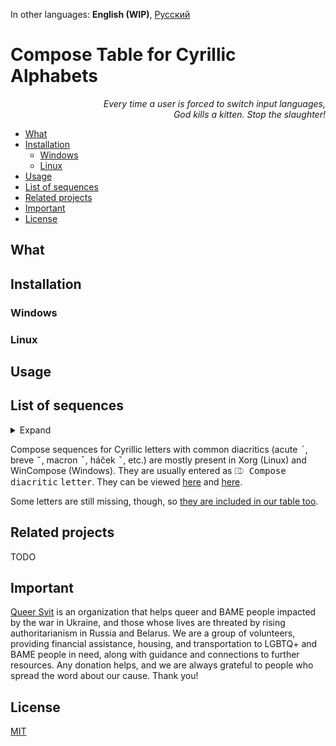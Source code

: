 In other languages: **English (WIP)**, [Русский](README.ru.md)

# Compose Table for Cyrillic Alphabets #

<p align="right">
<i>Every time a user is forced to switch input languages,</br>
God kills a kitten. Stop the slaughter!</i>
</p>

- [What](#what)
- [Installation](#installation)
	- [Windows](#windows)
	- [Linux](#linux)
- [Usage](#usage)
- [List of sequences](#list-of-sequences)
- [Related projects](#related-projects)
- [Important](#important)
- [License](#license)

## What ##
## Installation ##
### Windows ###
### Linux ###
## Usage ##

## List of sequences ##

<details><summary>Expand</summary>

| Input                                                       | Letter |
| ----------------------------------------------------------- | ------ |
| <kbd>⎄ Compose</kbd> <kbd>г</kbd> <kbd>г</kbd>              | ѕ      |
| <kbd>⎄ Compose</kbd> <kbd>с</kbd> <kbd>5</kbd>              | ѕ      |
| <kbd>⎄ Compose</kbd> <kbd>5</kbd> <kbd>с</kbd>              | ѕ      |
| <kbd>⎄ Compose</kbd> <kbd>е</kbd> <kbd>е</kbd>              | ә      |
| <kbd>⎄ Compose</kbd> <kbd>ё</kbd> <kbd>ё</kbd>              | ӛ      |
| <kbd>⎄ Compose</kbd> <kbd>з</kbd> <kbd>з</kbd>              | ԑ      |
| <kbd>⎄ Compose</kbd> <kbd>м</kbd> <kbd>м</kbd>              | ԝ      |
| <kbd>⎄ Compose</kbd> <kbd>у</kbd> <kbd>у</kbd>              | ү      |
| <kbd>⎄ Compose</kbd> <kbd>ц</kbd> <kbd>ц</kbd>              | џ      |
| <kbd>⎄ Compose</kbd> <kbd>ч</kbd> <kbd>ч</kbd>              | һ      |
| <kbd>⎄ Compose</kbd> <kbd>э</kbd> <kbd>э</kbd>              | є      |
| <kbd>⎄ Compose</kbd> <kbd>є</kbd> <kbd>є</kbd>              | э      |
| <kbd>⎄ Compose</kbd> <kbd>з</kbd> <kbd>3</kbd>              | ӡ      |
| <kbd>⎄ Compose</kbd> <kbd>3</kbd> <kbd>з</kbd>              | ӡ      |
| <kbd>⎄ Compose</kbd> <kbd>о</kbd> <kbd>о</kbd>              | ҩ      |
| <kbd>⎄ Compose</kbd> <kbd>с</kbd> <kbd>о</kbd>              | ҩ      |
| <kbd>⎄ Compose</kbd> <kbd>с</kbd> <kbd>0</kbd>              | ҩ      |
| <kbd>⎄ Compose</kbd> <kbd>0</kbd> <kbd>с</kbd>              | ҩ      |
| <kbd>⎄ Compose</kbd> <kbd>о</kbd> <kbd>0</kbd>              | ҩ      |
| <kbd>⎄ Compose</kbd> <kbd>0</kbd> <kbd>о</kbd>              | ҩ      |
| **Ligatures**                                               |        |
| <kbd>⎄ Compose</kbd> <kbd>а</kbd> <kbd>е</kbd>              | ӕ      |
| <kbd>⎄ Compose</kbd> <kbd>л</kbd> <kbd>ь</kbd>              | љ      |
| <kbd>⎄ Compose</kbd> <kbd>н</kbd> <kbd>г</kbd>              | ҥ      |
| <kbd>⎄ Compose</kbd> <kbd>н</kbd> <kbd>ь</kbd>              | њ      |
| <kbd>⎄ Compose</kbd> <kbd>т</kbd> <kbd>ц</kbd>              | ҵ      |
| **Digraphs**                                                |        |
| <kbd>⎄ Compose</kbd> <kbd>ь</kbd> <kbd>і</kbd>              | ы      |
| <kbd>⎄ Compose</kbd> <kbd>ъ</kbd> <kbd>і</kbd>              | ы      |
| <kbd>⎄ Compose</kbd> <kbd>ь</kbd> <kbd>\|</kbd>             | ы      |
| <kbd>⎄ Compose</kbd> <kbd>ъ</kbd> <kbd>\|</kbd>             | ы      |
| <kbd>⎄ Compose</kbd> <kbd>ь</kbd> <kbd>1</kbd>              | ы      |
| <kbd>⎄ Compose</kbd> <kbd>ъ</kbd> <kbd>1</kbd>              | ы      |
| <kbd>⎄ Compose</kbd> <kbd>¨</kbd> <kbd>ь</kbd> <kbd>і</kbd> | ӹ      |
| <kbd>⎄ Compose</kbd> <kbd>¨</kbd> <kbd>ъ</kbd> <kbd>і</kbd> | ӹ      |
| <kbd>⎄ Compose</kbd> <kbd>"</kbd> <kbd>ь</kbd> <kbd>і</kbd> | ӹ      |
| <kbd>⎄ Compose</kbd> <kbd>"</kbd> <kbd>ъ</kbd> <kbd>і</kbd> | ӹ      |
| <kbd>⎄ Compose</kbd> <kbd>а</kbd> <kbd>\|</kbd>             | аӀ     |
| <kbd>⎄ Compose</kbd> <kbd>а</kbd> <kbd>1</kbd>              | аӀ     |
| <kbd>⎄ Compose</kbd> <kbd>г</kbd> <kbd>\|</kbd>             | гӀ     |
| <kbd>⎄ Compose</kbd> <kbd>г</kbd> <kbd>1</kbd>              | гӀ     |
| <kbd>⎄ Compose</kbd> <kbd>к</kbd> <kbd>\|</kbd>             | кӀ     |
| <kbd>⎄ Compose</kbd> <kbd>к</kbd> <kbd>1</kbd>              | кӀ     |
| <kbd>⎄ Compose</kbd> <kbd>л</kbd> <kbd>\|</kbd>             | лІ     |
| <kbd>⎄ Compose</kbd> <kbd>л</kbd> <kbd>1</kbd>              | лІ     |
| <kbd>⎄ Compose</kbd> <kbd>о</kbd> <kbd>\|</kbd>             | оӀ     |
| <kbd>⎄ Compose</kbd> <kbd>о</kbd> <kbd>1</kbd>              | оӀ     |
| <kbd>⎄ Compose</kbd> <kbd>п</kbd> <kbd>\|</kbd>             | пӀ     |
| <kbd>⎄ Compose</kbd> <kbd>п</kbd> <kbd>1</kbd>              | пӀ     |
| <kbd>⎄ Compose</kbd> <kbd>т</kbd> <kbd>\|</kbd>             | тӀ     |
| <kbd>⎄ Compose</kbd> <kbd>т</kbd> <kbd>1</kbd>              | тӀ     |
| <kbd>⎄ Compose</kbd> <kbd>у</kbd> <kbd>\|</kbd>             | уӀ     |
| <kbd>⎄ Compose</kbd> <kbd>у</kbd> <kbd>1</kbd>              | уӀ     |
| <kbd>⎄ Compose</kbd> <kbd>ф</kbd> <kbd>\|</kbd>             | фӀ     |
| <kbd>⎄ Compose</kbd> <kbd>ф</kbd> <kbd>1</kbd>              | фӀ     |
| <kbd>⎄ Compose</kbd> <kbd>х</kbd> <kbd>\|</kbd>             | хӀ     |
| <kbd>⎄ Compose</kbd> <kbd>х</kbd> <kbd>1</kbd>              | хӀ     |
| <kbd>⎄ Compose</kbd> <kbd>ц</kbd> <kbd>\|</kbd>             | цӀ     |
| <kbd>⎄ Compose</kbd> <kbd>ц</kbd> <kbd>1</kbd>              | цӀ     |
| <kbd>⎄ Compose</kbd> <kbd>ч</kbd> <kbd>\|</kbd>             | чӀ     |
| <kbd>⎄ Compose</kbd> <kbd>ч</kbd> <kbd>1</kbd>              | чӀ     |
| <kbd>⎄ Compose</kbd> <kbd>ш</kbd> <kbd>\|</kbd>             | шІ     |
| <kbd>⎄ Compose</kbd> <kbd>ш</kbd> <kbd>1</kbd>              | шІ     |
| <kbd>⎄ Compose</kbd> <kbd>щ</kbd> <kbd>\|</kbd>             | щІ     |
| <kbd>⎄ Compose</kbd> <kbd>щ</kbd> <kbd>1</kbd>              | щІ     |
| <kbd>⎄ Compose</kbd> <kbd>ы</kbd> <kbd>\|</kbd>             | ыӀ     |
| <kbd>⎄ Compose</kbd> <kbd>ы</kbd> <kbd>1</kbd>              | ыӀ     |
| <kbd>⎄ Compose</kbd> <kbd>\|</kbd> <kbd>У</kbd>             | Іу     |
| <kbd>⎄ Compose</kbd> <kbd>1</kbd> <kbd>У</kbd>              | Іу     |
| <kbd>⎄ Compose</kbd> <kbd>\|</kbd> <kbd>у</kbd>             | Іу     |
| <kbd>⎄ Compose</kbd> <kbd>1</kbd> <kbd>у</kbd>              | Іу     |
| **Palochka**                                                |        |
| <kbd>⎄ Compose</kbd> <kbd>˙</kbd> <kbd>і</kbd>              | Ӏ      |
| <kbd>⎄ Compose</kbd> <kbd>і</kbd> <kbd>˙</kbd>              | Ӏ      |
| <kbd>⎄ Compose</kbd> <kbd>.</kbd> <kbd>і</kbd>              | Ӏ      |
| <kbd>⎄ Compose</kbd> <kbd>і</kbd> <kbd>.</kbd>              | Ӏ      |
| <kbd>⎄ Compose</kbd> <kbd>ь</kbd> <kbd>ы</kbd>              | Ӏ      |
| <kbd>⎄ Compose</kbd> <kbd>ъ</kbd> <kbd>ы</kbd>              | Ӏ      |
| <kbd>⎄ Compose</kbd> <kbd>ы</kbd> <kbd>ь</kbd>              | Ӏ      |
| <kbd>⎄ Compose</kbd> <kbd>ы</kbd> <kbd>ъ</kbd>              | Ӏ      |
| **Letters with dot[s] above, based on и & й**               |        |
| <kbd>⎄ Compose</kbd> <kbd>˙</kbd> <kbd>и</kbd>              | і      |
| <kbd>⎄ Compose</kbd> <kbd>и</kbd> <kbd>˙</kbd>              | і      |
| <kbd>⎄ Compose</kbd> <kbd>.</kbd> <kbd>и</kbd>              | і      |
| <kbd>⎄ Compose</kbd> <kbd>и</kbd> <kbd>.</kbd>              | і      |
| <kbd>⎄ Compose</kbd> <kbd>¨</kbd> <kbd>й</kbd>              | ї      |
| <kbd>⎄ Compose</kbd> <kbd>й</kbd> <kbd>¨</kbd>              | ї      |
| <kbd>⎄ Compose</kbd> <kbd>"</kbd> <kbd>й</kbd>              | ї      |
| <kbd>⎄ Compose</kbd> <kbd>й</kbd> <kbd>"</kbd>              | ї      |
| <kbd>⎄ Compose</kbd> <kbd>˙</kbd> <kbd>й</kbd>              | ј      |
| <kbd>⎄ Compose</kbd> <kbd>й</kbd> <kbd>˙</kbd>              | ј      |
| <kbd>⎄ Compose</kbd> <kbd>.</kbd> <kbd>й</kbd>              | ј      |
| <kbd>⎄ Compose</kbd> <kbd>й</kbd> <kbd>.</kbd>              | ј      |
| **Letters with vertical strokes**                           |        |
| <kbd>⎄ Compose</kbd> <kbd>\|</kbd> <kbd>к</kbd>             | ҝ      |
| <kbd>⎄ Compose</kbd> <kbd>1</kbd> <kbd>к</kbd>              | ҝ      |
| <kbd>⎄ Compose</kbd> <kbd>\|</kbd> <kbd>ч</kbd>             | ҹ      |
| <kbd>⎄ Compose</kbd> <kbd>1</kbd> <kbd>ч</kbd>              | ҹ      |
| **Letters with horizontal strokes**                         |        |
| <kbd>⎄ Compose</kbd> <kbd>-</kbd> <kbd>о</kbd>              | ө      |
| <kbd>⎄ Compose</kbd> <kbd>о</kbd> <kbd>-</kbd>              | ө      |
| <kbd>⎄ Compose</kbd> <kbd>-</kbd> <kbd>г</kbd>              | ғ      |
| <kbd>⎄ Compose</kbd> <kbd>г</kbd> <kbd>-</kbd>              | ғ      |
| <kbd>⎄ Compose</kbd> <kbd>-</kbd> <kbd>к</kbd>              | ҟ      |
| <kbd>⎄ Compose</kbd> <kbd>к</kbd> <kbd>-</kbd>              | ҟ      |
| <kbd>⎄ Compose</kbd> <kbd>-</kbd> <kbd>ү</kbd>              | ұ      |
| <kbd>⎄ Compose</kbd> <kbd>-</kbd> <kbd>у</kbd>              | ұ      |
| <kbd>⎄ Compose</kbd> <kbd>ү</kbd> <kbd>-</kbd>              | ұ      |
| <kbd>⎄ Compose</kbd> <kbd>у</kbd> <kbd>-</kbd>              | ұ      |
| <kbd>⎄ Compose</kbd> <kbd>-</kbd> <kbd>х</kbd>              | ӿ      |
| <kbd>⎄ Compose</kbd> <kbd>х</kbd> <kbd>-</kbd>              | ӿ      |
| <kbd>⎄ Compose</kbd> <kbd>-</kbd> <kbd>е</kbd>              | ҽ      |
| <kbd>⎄ Compose</kbd> <kbd>е</kbd> <kbd>-</kbd>              | ҽ      |
| <kbd>⎄ Compose</kbd> <kbd>-</kbd> <kbd>һ</kbd>              | ћ      |
| <kbd>⎄ Compose</kbd> <kbd>һ</kbd> <kbd>-</kbd>              | ћ      |
| <kbd>⎄ Compose</kbd> <kbd>-</kbd> <kbd>ч</kbd> <kbd>ч</kbd> | ћ      |
| <kbd>⎄ Compose</kbd> <kbd>-</kbd> <kbd>ь</kbd>              | ҍ      |
| <kbd>⎄ Compose</kbd> <kbd>ь</kbd> <kbd>-</kbd>              | ҍ      |
| **Letters with diagonal strokes**                           |        |
| <kbd>⎄ Compose</kbd> <kbd>к</kbd> <kbd>\\</kbd>             | ԟ      |
| <kbd>⎄ Compose</kbd> <kbd>\\</kbd> <kbd>к</kbd>             | ԟ      |
| <kbd>⎄ Compose</kbd> <kbd>р</kbd> <kbd>\\</kbd>             | ҏ      |
| <kbd>⎄ Compose</kbd> <kbd>\\</kbd> <kbd>р</kbd>             | ҏ      |
| **Letters with top left bar**                               |        |
| <kbd>⎄ Compose</kbd> <kbd>7</kbd> <kbd>ь</kbd>              | ъ      |
| <kbd>⎄ Compose</kbd> <kbd>7</kbd> <kbd>ъ</kbd>              | ь      |
| <kbd>⎄ Compose</kbd> <kbd>7</kbd> <kbd>к</kbd>              | ҡ      |
| <kbd>⎄ Compose</kbd> <kbd>7</kbd> <kbd>ы</kbd>              | ꙑ      |
| **Letters with cedilla**                                    |        |
| <kbd>⎄ Compose</kbd> <kbd>,</kbd> <kbd>з</kbd>              | ҙ      |
| <kbd>⎄ Compose</kbd> <kbd>з</kbd> <kbd>,</kbd>              | ҙ      |
| <kbd>⎄ Compose</kbd> <kbd>¸</kbd> <kbd>з</kbd>              | ҙ      |
| <kbd>⎄ Compose</kbd> <kbd>з</kbd> <kbd>¸</kbd>              | ҙ      |
| <kbd>⎄ Compose</kbd> <kbd>,</kbd> <kbd>с</kbd>              | ҫ      |
| <kbd>⎄ Compose</kbd> <kbd>с</kbd> <kbd>,</kbd>              | ҫ      |
| <kbd>⎄ Compose</kbd> <kbd>¸</kbd> <kbd>с</kbd>              | ҫ      |
| <kbd>⎄ Compose</kbd> <kbd>с</kbd> <kbd>¸</kbd>              | ҫ      |
| **Letter with upturn**                                      |        |
| <kbd>⎄ Compose</kbd> <kbd>г</kbd> <kbd>'</kbd>              | ґ      |
| **Letters with descenders to the right**                    |        |
| <kbd>⎄ Compose</kbd> <kbd>т</kbd> <kbd>с</kbd>              | ц      |
| <kbd>⎄ Compose</kbd> <kbd>ш</kbd> <kbd>,</kbd>              | щ      |
| <kbd>⎄ Compose</kbd> <kbd>ж</kbd> <kbd>,</kbd>              | җ      |
| <kbd>⎄ Compose</kbd> <kbd>к</kbd> <kbd>,</kbd>              | қ      |
| <kbd>⎄ Compose</kbd> <kbd>н</kbd> <kbd>,</kbd>              | ң      |
| <kbd>⎄ Compose</kbd> <kbd>х</kbd> <kbd>,</kbd>              | ҳ      |
| <kbd>⎄ Compose</kbd> <kbd>ч</kbd> <kbd>,</kbd>              | ҷ      |
| <kbd>⎄ Compose</kbd> <kbd>г</kbd> <kbd>,</kbd>              | ӷ      |
| <kbd>⎄ Compose</kbd> <kbd>л</kbd> <kbd>,</kbd>              | ԯ      |
| <kbd>⎄ Compose</kbd> <kbd>п</kbd> <kbd>,</kbd>              | ԥ      |
| <kbd>⎄ Compose</kbd> <kbd>т</kbd> <kbd>,</kbd>              | ҭ      |
| <kbd>⎄ Compose</kbd> <kbd>һ</kbd> <kbd>,</kbd>              | ԧ      |
| <kbd>⎄ Compose</kbd> <kbd>'</kbd> <kbd>ч</kbd> <kbd>ч</kbd> | ԧ      |
| <kbd>⎄ Compose</kbd> <kbd>о</kbd> <kbd>,</kbd>              | ԛ      |
| **Letter with descender to the left**                       |        |
| <kbd>⎄ Compose</kbd> <kbd>,</kbd> <kbd>ч</kbd>              | ӌ      |
| **Letters with middle descenders**                          |        |
| <kbd>⎄ Compose</kbd> <kbd>,</kbd> <kbd>ц</kbd>              | џ      |
| <kbd>⎄ Compose</kbd> <kbd>ц</kbd> <kbd>,</kbd>              | џ      |
| <kbd>⎄ Compose</kbd> <kbd>е</kbd> <kbd>,</kbd>              | ҿ      |
| <kbd>⎄ Compose</kbd> <kbd>,</kbd> <kbd>е</kbd>              | ҿ      |
| **Letters with hooks**                                      |        |
| <kbd>⎄ Compose</kbd> <kbd>і</kbd> <kbd>9</kbd>              | ј      |
| <kbd>⎄ Compose</kbd> <kbd>к</kbd> <kbd>5</kbd>              | ӄ      |
| <kbd>⎄ Compose</kbd> <kbd>к</kbd> <kbd>9</kbd>              | ӄ      |
| <kbd>⎄ Compose</kbd> <kbd>к</kbd> <kbd>ј</kbd>              | ӄ      |
| <kbd>⎄ Compose</kbd> <kbd>л</kbd> <kbd>9</kbd>              | ԓ      |
| <kbd>⎄ Compose</kbd> <kbd>л</kbd> <kbd>ј</kbd>              | ԓ      |
| <kbd>⎄ Compose</kbd> <kbd>н</kbd> <kbd>9</kbd>              | ӈ      |
| <kbd>⎄ Compose</kbd> <kbd>н</kbd> <kbd>ј</kbd>              | ӈ      |
| <kbd>⎄ Compose</kbd> <kbd>х</kbd> <kbd>9</kbd>              | ӽ      |
| <kbd>⎄ Compose</kbd> <kbd>х</kbd> <kbd>ј</kbd>              | ӽ      |
| <kbd>⎄ Compose</kbd> <kbd>ғ</kbd> <kbd>9</kbd>              | ӻ      |
| <kbd>⎄ Compose</kbd> <kbd>г</kbd> <kbd>9</kbd>              | ӻ      |
| **Letters with middle hooks**                               |        |
| <kbd>⎄ Compose</kbd> <kbd>г</kbd> <kbd>5</kbd>              | ҕ      |
| <kbd>⎄ Compose</kbd> <kbd>г</kbd> <kbd>ј</kbd>              | ҕ      |
| <kbd>⎄ Compose</kbd> <kbd>п</kbd> <kbd>5</kbd>              | ҧ      |
| <kbd>⎄ Compose</kbd> <kbd>п</kbd> <kbd>ј</kbd>              | ҧ      |
| <kbd>⎄ Compose</kbd> <kbd>ћ</kbd> <kbd>5</kbd>              | ђ      |
| <kbd>⎄ Compose</kbd> <kbd>һ</kbd> <kbd>5</kbd>              | ђ      |
| <kbd>⎄ Compose</kbd> <kbd>һ</kbd> <kbd>ј</kbd>              | ђ      |
| <kbd>⎄ Compose</kbd> <kbd>т</kbd> <kbd>5</kbd>              | ђ      |
| <kbd>⎄ Compose</kbd> <kbd>т</kbd> <kbd>ј</kbd>              | ђ      |
| **Letters with left hooks**                                 |        |
| <kbd>⎄ Compose</kbd> <kbd>9</kbd> <kbd>н</kbd>              | ԩ      |
| <kbd>⎄ Compose</kbd> <kbd>л</kbd> <kbd>н</kbd>              | ԩ      |
| <kbd>⎄ Compose</kbd> <kbd>ј</kbd> <kbd>н</kbd>              | ԩ      |
| **Letters with tails**                                      |        |
| <kbd>⎄ Compose</kbd> <kbd>л</kbd> <kbd>;</kbd>              | ӆ      |
| <kbd>⎄ Compose</kbd> <kbd>м</kbd> <kbd>;</kbd>              | ӎ      |
| <kbd>⎄ Compose</kbd> <kbd>н</kbd> <kbd>;</kbd>              | ӊ      |
| **Letters with multiple diacritics**                        |        |
| <kbd>⎄ Compose</kbd> <kbd>"</kbd> <kbd>-</kbd> <kbd>о</kbd> | ӫ      |
| <kbd>⎄ Compose</kbd> <kbd>-</kbd> <kbd>"</kbd> <kbd>о</kbd> | ӫ      |
| **Letters absent from Macedonian & Serbian Cyrillic**       |        |
| <kbd>⎄ Compose</kbd> <kbd>ј</kbd> <kbd>и</kbd>              | й      |
| <kbd>⎄ Compose</kbd> <kbd>й</kbd> <kbd>о</kbd>              | ё      |
| <kbd>⎄ Compose</kbd> <kbd>ј</kbd> <kbd>о</kbd>              | ё      |
| <kbd>⎄ Compose</kbd> <kbd>й</kbd> <kbd>у</kbd>              | ю      |
| <kbd>⎄ Compose</kbd> <kbd>ј</kbd> <kbd>у</kbd>              | ю      |
| <kbd>⎄ Compose</kbd> <kbd>й</kbd> <kbd>а</kbd>              | я      |
| <kbd>⎄ Compose</kbd> <kbd>ј</kbd> <kbd>а</kbd>              | я      |
| **Currency symbols**                                        |        |
| <kbd>⎄ Compose</kbd> <kbd>=</kbd> <kbd>г</kbd>              | ₴      |
| <kbd>⎄ Compose</kbd> <kbd>г</kbd> <kbd>=</kbd>              | ₴      |
| <kbd>⎄ Compose</kbd> <kbd>=</kbd> <kbd>р</kbd>              | ₽      |
| <kbd>⎄ Compose</kbd> <kbd>р</kbd> <kbd>=</kbd>              | ₽      |
| <kbd>⎄ Compose</kbd> <kbd>=</kbd> <kbd>т</kbd>              | ₮      |
| <kbd>⎄ Compose</kbd> <kbd>т</kbd> <kbd>=</kbd>              | ₮      |
| <kbd>⎄ Compose</kbd> <kbd>_</kbd> <kbd>т</kbd>              | ₸      |
| <kbd>⎄ Compose</kbd> <kbd>т</kbd> <kbd>_</kbd>              | ₸      |
| <kbd>⎄ Compose</kbd> <kbd>_</kbd> <kbd>с</kbd>              | ⃀¹     |
| <kbd>⎄ Compose</kbd> <kbd>с</kbd> <kbd>_</kbd>              | ⃀¹     |

¹: Kyrgyz som (underlined С) was introduced into Unicode in 2021 and is still absent from most fonts.

</details>

Compose sequences for Cyrillic letters with common diacritics (acute <kbd>´</kbd>, breve <kbd>˘</kbd>, macron <kbd>¯</kbd>, háček <kbd>ˇ</kbd>, etc.) are mostly present in Xorg (Linux) and WinCompose (Windows). They are usually entered as <kbd>⎄ Compose</kbd> <kbd>diacritic</kbd> <kbd>letter</kbd>. They can be viewed [here](https://gitlab.freedesktop.org/xorg/lib/libx11/-/blob/master/nls/en_US.UTF-8/Compose.pre#L1559) and [here](https://gitlab.freedesktop.org/xorg/lib/libx11/-/blob/master/nls/en_US.UTF-8/Compose.pre#L4874).

Some letters are still missing, though, so [they are included in our table too](blob/main/.XCompose#L567).

## Related projects ##

TODO

## Important ##

[Queer Svit](https://queersvit.taplink.ws/) is an organization that helps queer and BAME people impacted by the war in Ukraine, and those whose lives are threated by rising authoritarianism in Russia and Belarus. We are a group of volunteers, providing financial assistance, housing, and transportation to LGBTQ+ and BAME people in need, along with guidance and connections to further resources.
Any donation helps, and we are always grateful to people who spread the word about our cause. Thank you!

## License ##

[MIT](blob/main/LICENSE)
